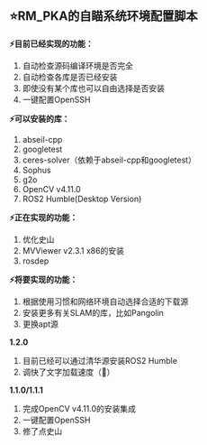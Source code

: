 ## ⭐RM_PKA的自瞄系统环境配置脚本  
**⚡目前已经实现的功能：**  
1. 自动检查源码编译环境是否完全  
2. 自动检查各库是否已经安装  
3. 即使没有某个库也可以自由选择是否安装  
4. 一键配置OpenSSH

**⚡可以安装的库：**  
1. abseil-cpp
2. googletest
3. ceres-solver（依赖于abseil-cpp和googletest）
4. Sophus
5. g2o
6. OpenCV v4.11.0
7. ROS2 Humble(Desktop Version)

**⚡正在实现的功能：**  
1. 优化史山
2. MVViewer v2.3.1 x86的安装
3. rosdep

**⚡将要实现的功能：**  
1. 根据使用习惯和网络环境自动选择合适的下载源
2. 安装更多有关SLAM的库，比如Pangolin  
3. 更换apt源

**1.2.0**
1. 目前已经可以通过清华源安装ROS2 Humble
2. 调快了文字加载速度（🐌）

**1.1.0/1.1.1**
1. 完成OpenCV v4.11.0的安装集成
2. 一键配置OpenSSH
3. 修了点史山
